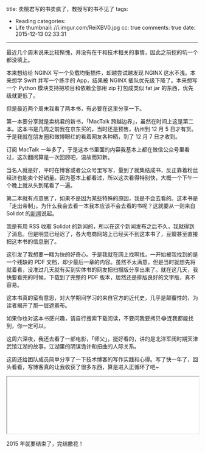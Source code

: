 title: 卖桃君写的书卖疯了，教授写的书不见了
tags:
  - Reading
categories:
  - Life
thumbnail: //i.imgur.com/ReiXBV0.jpg
cc: true
comments: true
date: 2015-12-13 02:33:31
---

最近几个周末说来比较惭愧，并没有在干和技术相关的事情，因此之前挖的坑一个都没填上。

本来想给给 NGINX 写一个负载均衡插件，却越尝试越发现 NGINX 这水不浅。本来想学 Swift 并写一个练手的 App，结果被 NGINX 插队优先级下降了。本来想写一个 Python 模块支持把项目和依赖全部用 zip 打包成类似 fat jar 的东西，优先级就更低了。

但是最近两个周末我看了两本书，有必要在这里分享一下。

<!-- more -->

第一本要分享就是卖桃君的新书，「MacTalk 跨越边界」，虽然在时间上这是第二本。这本书是几周之前我在京东买的，当时还是预售，杭州到 12 月 5 日才有货。于是我就在朋友圈和微博眼红的看着网友各种晒，到了 12 月 7 日才收到。

订阅 MacTalk 一年多了，于是这本书里面的内容我基本上都在微信公众号里看过，这次翻阅算是一次回顾吧，温故而知新。

当名人就是好，平时在博客或者公众号里写写，量到了就集结成书，反正靠着粉丝经济也能卖个好销量。因为基本上都看过，所以这次看得特别快，大概一个下午一个晚上就从头到尾看了一遍。

第二本就有点意思了，如果不是因为某些特殊的原因，我是不会去看的。这本书是「走出帝制」。为什么我会去看一本我本应该不会去看的书呢？这就要从一则来自 Solidot 的[新闻][1]说起。

我是有用 RSS 收取 Solidot 的新闻的，所以在这个新闻发布之后不久，我就得到了消息。但是明显已经迟了，各大电商网站上已经买不到这本书了，豆瓣甚至直接把这本书的信息删了。

这引发了我想要一睹为快的好奇心。于是我就在网上找啊找，一开始被我找到的是一个残缺的 PDF 文档，却少最后一章的内容。虽然不太满意，但是当时就想先将就着看，没准过几天就有买到实体书的网友把扫描版分享出来了。就在这几天，我快要看完的时候，下载到了完整的 PDF 版本，居然还是排版良好的文字版，真不容易。

这本书真的蛮有意思，对大学期间学习的来自官方的近代史，几乎是颠覆性的，为读者揭开了那一层遮羞布。

如果你也对这本书感兴趣，请自行搜索下载阅读，不要问我要拷贝😂连我都能找到，你一定可以。

这周六深夜，我还去看了一部电影，「师父」，挺好看的，讲的是北洋军阀时期天津武馆江湖的故事，江湖里的阴谋诡计和扭曲的人际关系。

这周还给团队成员简单分享了一下技术博客的写作实践和心得。写了快一年了，回头看看，写博客真的让我收获了很多东西，算是进入正循环了吧~

<div class="video-container">
    <iframe name="slide" onload="this.height=slide.document.body.scrollHeight" src="/slides/share-your-knowledge-by-blogging/" width="100%" scrolling="no"></iframe>
</div>

2015 年就要结束了，完结撒花！


[1]: http://www.solidot.org/story?sid=46342



